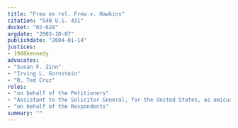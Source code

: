 ```yaml
---
title: "Frew ex rel. Frew v. Hawkins"
citation: "540 U.S. 431"
docket: "02-628"
argdate: "2003-10-07"
publishdate: "2004-01-14"
justices:
- 1988kennedy
advocates:
- "Susan F. Zinn"
- "Irving L. Gornstein"
- "R. Ted Cruz"
roles:
- "on behalf of the Petitioners"
- "Assistant to the Solicitor General, for the United States, as amicus curiae, supporting the Petitioners"
- "on behalf of the Respondents"
summary: ""
---
```


